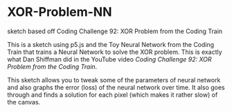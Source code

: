 # XOR-Problem-NN
sketch based off Coding Challenge 92: XOR Problem from the Coding Train

This is a sketch using p5.js and the Toy Neural Network from the Coding Train that trains a Neural Network to solve
the XOR problem. This is exactly what Dan Shiffman did in the YouTube video *Coding Challenge 92: XOR Problem from the Coding Train*. 

This sketch allows you to tweak some of the parameters of neural network and also graphs the error (loss) of the 
neural network over time. It also goes through and finds a solution for each pixel (which makes it rather slow) 
of the canvas. 
